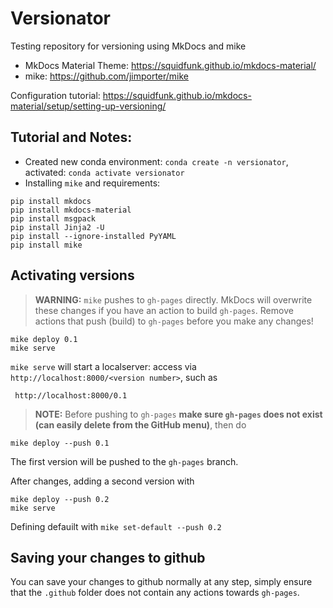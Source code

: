 # Versionator

Testing repository for versioning using MkDocs and mike

- MkDocs Material Theme: https://squidfunk.github.io/mkdocs-material/
- mike: https://github.com/jimporter/mike

Configuration tutorial: https://squidfunk.github.io/mkdocs-material/setup/setting-up-versioning/

## Tutorial and Notes:

- Created new conda environment: `conda create -n versionator`, activated: `conda activate versionator`
- Installing `mike` and requirements: 

```
pip install mkdocs
pip install mkdocs-material
pip install msgpack
pip install Jinja2 -U
pip install --ignore-installed PyYAML
pip install mike
```

## Activating versions

> **WARNING:** `mike` pushes to `gh-pages` directly. MkDocs will overwrite these changes if you have an action to build `gh-pages`. Remove  actions that push (build) to `gh-pages` before you make any changes!

```
mike deploy 0.1
mike serve
```
`mike serve` will start a localserver: access via `http://localhost:8000/<version number>`, such as

```
 http://localhost:8000/0.1
```

> **NOTE:** Before pushing to `gh-pages` **make sure `gh-pages` does not exist (can easily delete from the GitHub menu)**, then do

```
mike deploy --push 0.1
```

The first version will be pushed to the `gh-pages` branch.

After changes, adding a second version with

```
mike deploy --push 0.2
mike serve
```

Defining defauilt with `mike set-default --push 0.2`

## Saving your changes to github

You can save your changes to github normally at any step, simply ensure that the `.github` folder does not contain any actions towards `gh-pages`.